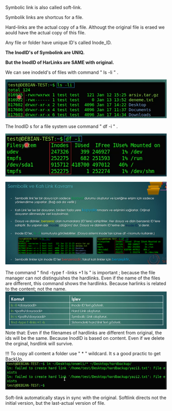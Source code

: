 Symbolic link is also called soft-link. 

Symbolik links are shortcus for a file. 

Hard-links are the actual copy of a file. Althougt the original file is eraed we aould have the actual copy of this file. 

Any file or folder have unique ID's called Inode_ID.

**The InodID's of Symbolink are UNIQ.**

**But the InodID of HarLinks are SAME with original.**

We can see inodeId's of files with command " ls -li " .

![pack_instal1](../Images/Symbolink3.png)

The InodID s for a file system use command " df -i " .

![pack_instal1](../Images/Symbolink4.png)

![pack_instal1](../Images/Symbolink1.png)



The command " find -type f -links +1 ls " is important ; because the file manager can not distinguishes the hardlinks. Even if the name of the files are different, this command shows the hardlinks. Because harlinks is related to the content; not the name.
![pack_instal1](../Images/Symbolink2.png)
Note that: Even if the filenames of hardlinks are different from original, the ids will be the same. Because InodID is based on content. 
Even if we delete the orginal, hsrdlink will survive. 

!!! To copy all content a folder use " * " wildcard. It s a good practic to get BackUp. 
![pack_instal1](../Images/Symbolink5.png)


Soft-link automatically stays in sync with the original. Softlink directs not the initial version, but the last-actual version of file. 





